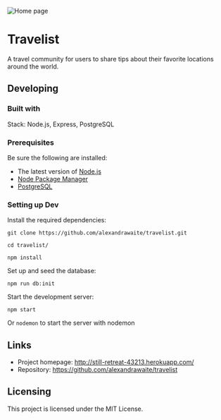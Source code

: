 ![Home page](./public/images/splash-screenshot.png)

# Travelist

A travel community for users to share tips about their favorite locations around the world.

## Developing

### Built with

Stack: Node.js, Express, PostgreSQL

### Prerequisites

Be sure the following are installed:

- The latest version of [Node.js](https://nodejs.org/en/download/)
- [Node Package Manager](https://www.npmjs.com/get-npm?utm_source=house&utm_medium=homepage&utm_campaign=free%20orgs&utm_term=Install%20npm)
- [PostgreSQL](https://www.postgresql.org/download/)

### Setting up Dev

Install the required dependencies:

```
git clone https://github.com/alexandrawaite/travelist.git

cd travelist/

npm install
```

Set up and seed the database:

```
npm run db:init
```

Start the development server:

```
npm start
```

Or `nodemon` to start the server with nodemon

## Links

- Project homepage: http://still-retreat-43213.herokuapp.com/
- Repository: https://github.com/alexandrawaite/travelist

## Licensing

This project is licensed under the MIT License.
